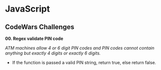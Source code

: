 # JavaScript

## CodeWars Challenges


**00. Regex validate PIN code**

*ATM machines allow 4 or 6 digit PIN codes and PIN codes cannot contain anything but exactly 4 digits or exactly 6 digits.*

  - If the function is passed a valid PIN string, return true, else          return   false.